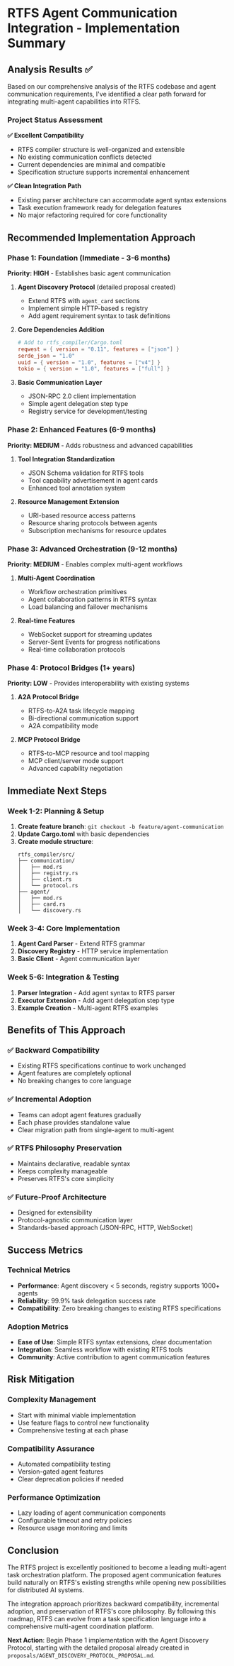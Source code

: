 # RTFS Agent Communication Integration - Implementation Summary

## Analysis Results ✅

Based on our comprehensive analysis of the RTFS codebase and agent communication requirements, I've identified a clear path forward for integrating multi-agent capabilities into RTFS.

### Project Status Assessment

**✅ Excellent Compatibility**
- RTFS compiler structure is well-organized and extensible
- No existing communication conflicts detected
- Current dependencies are minimal and compatible
- Specification structure supports incremental enhancement

**✅ Clean Integration Path**
- Existing parser architecture can accommodate agent syntax extensions
- Task execution framework ready for delegation features
- No major refactoring required for core functionality

## Recommended Implementation Approach

### Phase 1: Foundation (Immediate - 3-6 months)
**Priority: HIGH** - Establishes basic agent communication

1. **Agent Discovery Protocol** (detailed proposal created)
   - Extend RTFS with `agent_card` sections
   - Implement simple HTTP-based s  registry
   - Add agent requirement syntax to task definitions

2. **Core Dependencies Addition**
   ```toml
   # Add to rtfs_compiler/Cargo.toml
   reqwest = { version = "0.11", features = ["json"] }
   serde_json = "1.0"
   uuid = { version = "1.0", features = ["v4"] }
   tokio = { version = "1.0", features = ["full"] }
   ```

3. **Basic Communication Layer**
   - JSON-RPC 2.0 client implementation
   - Simple agent delegation step type
   - Registry service for development/testing

### Phase 2: Enhanced Features (6-9 months)
**Priority: MEDIUM** - Adds robustness and advanced capabilities

1. **Tool Integration Standardization**
   - JSON Schema validation for RTFS tools
   - Tool capability advertisement in agent cards
   - Enhanced tool annotation system

2. **Resource Management Extension**
   - URI-based resource access patterns
   - Resource sharing protocols between agents
   - Subscription mechanisms for resource updates

### Phase 3: Advanced Orchestration (9-12 months)
**Priority: MEDIUM** - Enables complex multi-agent workflows

1. **Multi-Agent Coordination**
   - Workflow orchestration primitives
   - Agent collaboration patterns in RTFS syntax
   - Load balancing and failover mechanisms

2. **Real-time Features**
   - WebSocket support for streaming updates
   - Server-Sent Events for progress notifications
   - Real-time collaboration protocols

### Phase 4: Protocol Bridges (1+ years)
**Priority: LOW** - Provides interoperability with existing systems

1. **A2A Protocol Bridge**
   - RTFS-to-A2A task lifecycle mapping
   - Bi-directional communication support
   - A2A compatibility mode

2. **MCP Protocol Bridge**
   - RTFS-to-MCP resource and tool mapping
   - MCP client/server mode support
   - Advanced capability negotiation

## Immediate Next Steps

### Week 1-2: Planning & Setup
1. **Create feature branch**: `git checkout -b feature/agent-communication`
2. **Update Cargo.toml** with basic dependencies
3. **Create module structure**:
   ```
   rtfs_compiler/src/
   ├── communication/
   │   ├── mod.rs
   │   ├── registry.rs
   │   ├── client.rs
   │   └── protocol.rs
   ├── agent/
   │   ├── mod.rs
   │   ├── card.rs
   │   └── discovery.rs
   ```

### Week 3-4: Core Implementation
1. **Agent Card Parser** - Extend RTFS grammar
2. **Discovery Registry** - HTTP service implementation
3. **Basic Client** - Agent communication layer

### Week 5-6: Integration & Testing
1. **Parser Integration** - Add agent syntax to RTFS parser
2. **Executor Extension** - Add agent delegation step type
3. **Example Creation** - Multi-agent RTFS examples

## Benefits of This Approach

### ✅ Backward Compatibility
- Existing RTFS specifications continue to work unchanged
- Agent features are completely optional
- No breaking changes to core language

### ✅ Incremental Adoption
- Teams can adopt agent features gradually
- Each phase provides standalone value
- Clear migration path from single-agent to multi-agent

### ✅ RTFS Philosophy Preservation
- Maintains declarative, readable syntax
- Keeps complexity manageable
- Preserves RTFS's core simplicity

### ✅ Future-Proof Architecture
- Designed for extensibility
- Protocol-agnostic communication layer
- Standards-based approach (JSON-RPC, HTTP, WebSocket)

## Success Metrics

### Technical Metrics
- **Performance**: Agent discovery < 5 seconds, registry supports 1000+ agents
- **Reliability**: 99.9% task delegation success rate
- **Compatibility**: Zero breaking changes to existing RTFS specifications

### Adoption Metrics
- **Ease of Use**: Simple RTFS syntax extensions, clear documentation
- **Integration**: Seamless workflow with existing RTFS tools
- **Community**: Active contribution to agent communication features

## Risk Mitigation

### Complexity Management
- Start with minimal viable implementation
- Use feature flags to control new functionality
- Comprehensive testing at each phase

### Compatibility Assurance
- Automated compatibility testing
- Version-gated agent features
- Clear deprecation policies if needed

### Performance Optimization
- Lazy loading of agent communication components
- Configurable timeout and retry policies
- Resource usage monitoring and limits

## Conclusion

The RTFS project is excellently positioned to become a leading multi-agent task orchestration platform. The proposed agent communication features build naturally on RTFS's existing strengths while opening new possibilities for distributed AI systems.

The integration approach prioritizes backward compatibility, incremental adoption, and preservation of RTFS's core philosophy. By following this roadmap, RTFS can evolve from a task specification language into a comprehensive multi-agent coordination platform.

**Next Action**: Begin Phase 1 implementation with the Agent Discovery Protocol, starting with the detailed proposal already created in `proposals/AGENT_DISCOVERY_PROTOCOL_PROPOSAL.md`.
